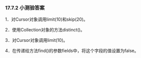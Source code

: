 ### 17.7.2 小测验答案

1．对Cursor对象调用limit(10)和skip(20)。

2．使用Collection对象的方法distinct()。

3．对Cursor对象调用limit(10)。

4．在传递给方法find()的参数fields中，将这个字段的值设置为false。

